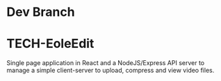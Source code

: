 # Dev Branch

# TECH-EoleEdit

Single page application in React and a NodeJS/Express API server to manage a simple client-server to upload, compress and view video files.
